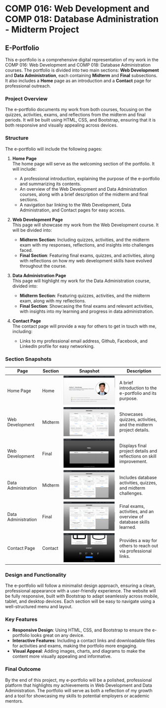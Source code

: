 # COMP 016: Web Development and COMP 018: Database Administration - Midterm Project  
## E-Portfolio  

This e-portfolio is a comprehensive digital representation of my work in the COMP 016: Web Development and COMP 018: Database Administration courses. The portfolio is divided into two main sections: **Web Development** and **Data Administration**, each containing **Midterm** and **Final** subsections. It also includes a **Home** page as an introduction and a **Contact** page for professional outreach.

### Project Overview  
The e-portfolio documents my work from both courses, focusing on the quizzes, activities, exams, and reflections from the midterm and final periods. It will be built using HTML, CSS, and Bootstrap, ensuring that it is both responsive and visually appealing across devices.

### Structure  
The e-portfolio will include the following pages:

1. **Home Page**  
   The home page will serve as the welcoming section of the portfolio. It will include:
   - A professional introduction, explaining the purpose of the e-portfolio and summarizing its contents.
   - An overview of the Web Development and Data Administration courses, along with a brief description of the midterm and final sections.
   - A navigation bar linking to the Web Development, Data Administration, and Contact pages for easy access.

2. **Web Development Page**  
   This page will showcase my work from the Web Development course. It will be divided into:
   - **Midterm Section**: Including quizzes, activities, and the midterm exam with my responses, reflections, and insights into challenges faced.
   - **Final Section**: Featuring final exams, quizzes, and activities, along with reflections on how my web development skills have evolved throughout the course.

3. **Data Administration Page**  
   This page will highlight my work for the Data Administration course, divided into:
   - **Midterm Section**: Featuring quizzes, activities, and the midterm exam, along with my reflections.
   - **Final Section**: Showcasing the final exams and relevant activities, with insights into my learning and progress in data administration.

4. **Contact Page**  
   The contact page will provide a way for others to get in touch with me, including:
   - Links to my professional email address, Github, Facebook, and LinkedIn profile for easy networking.

### Section Snapshots  

| **Page**             | **Section**   | **Snapshot**                                | **Description**                                                                 |
|-----------------------|---------------|---------------------------------------------|---------------------------------------------------------------------------------|
| Home Page            | Home          | ![Home Intro](/assets/documentation/landing-page_home-section.png) | A brief introduction to the e-portfolio and its purpose.                         |
| Web Development      | Midterm       | ![Web Dev Midterm](/assets/documentation/web-dev-page_midterm-section.png) | Showcases quizzes, activities, and the midterm project details.          |
| Web Development      | Final         | ![Web Dev Final](/assets/documentation/web-dev-page_final-section.png) | Displays final project details and reflections on skill improvement.         |
| Data Administration  | Midterm       | ![Data Admin Midterm](/assets/documentation/data-admin-page_midterm-section.png) | Includes database activities, quizzes, and midterm challenges.     |
| Data Administration  | Final         | ![Data Admin Final](/assets/documentation/data-admin-page_midterm-section.png) | Final exams, activities, and an overview of database skills learned. |
| Contact Page         | Contact       | ![Contact Page](/assets/documentation/landing-page_contact-section.png) | Provides a way for others to reach out via professional links.              |

### Design and Functionality  
The e-portfolio will follow a minimalist design approach, ensuring a clean, professional appearance with a user-friendly experience. The website will be fully responsive, built with Bootstrap to adapt seamlessly across mobile, tablet, and desktop devices. Each section will be easy to navigate using a well-structured menu and layout.

### Key Features  
- **Responsive Design**: Using HTML, CSS, and Bootstrap to ensure the e-portfolio looks great on any device.  
- **Interactive Features**: Including a contact links and downloadable files for activities and exams, making the portfolio more engaging.  
- **Visual Appeal**: Adding images, charts, and diagrams to make the content more visually appealing and informative.

### Final Outcome  
By the end of this project, my e-portfolio will be a polished, professional platform that highlights my achievements in Web Development and Data Administration. The portfolio will serve as both a reflection of my growth and a tool for showcasing my skills to potential employers or academic mentors.
